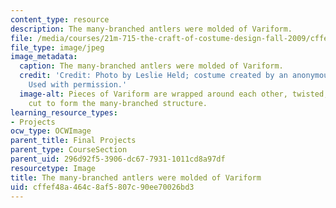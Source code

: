 ```yaml
---
content_type: resource
description: The many-branched antlers were molded of Variform.
file: /media/courses/21m-715-the-craft-of-costume-design-fall-2009/cffef48a464c8af5807c90ee70026bd3_IMG_0732.jpg
file_type: image/jpeg
image_metadata:
  caption: The many-branched antlers were molded of Variform.
  credit: 'Credit: Photo by Leslie Held; costume created by an anonymous MIT student.
    Used with permission.'
  image-alt: Pieces of Variform are wrapped around each other, twisted, curved, and
    cut to form the many-branched structure.
learning_resource_types:
- Projects
ocw_type: OCWImage
parent_title: Final Projects
parent_type: CourseSection
parent_uid: 296d92f5-3906-dc67-7931-1011cd8a97df
resourcetype: Image
title: The many-branched antlers were molded of Variform
uid: cffef48a-464c-8af5-807c-90ee70026bd3
---
```

